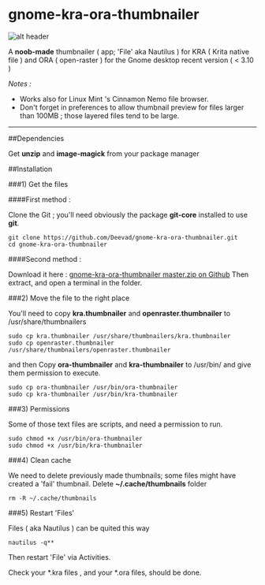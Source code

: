 gnome-kra-ora-thumbnailer
=========================

![alt header](http://www.davidrevoy.com/data/images/blog/2013/11/kra-ora_thumbnailer_banner.jpg)


A **noob-made** thumbnailer ( app; 'File' aka Nautilus ) for KRA ( Krita native file ) and ORA ( open-raster ) for the Gnome desktop recent version ( &lt; 3.10 )   

*Notes :*
- Works also for Linux Mint 's Cinnamon Nemo file browser.
- Don't forget in preferences to allow thumbnail preview for files larger than 100MB ; those layered files tend to be large. 

___

##Dependencies

Get **unzip** and **image-magick** from your package manager

##Installation

###1) Get the files

####First method : 

Clone the Git ; you'll need obviously the package **git-core** installed to use **git**. 
```
git clone https://github.com/Deevad/gnome-kra-ora-thumbnailer.git
cd gnome-kra-ora-thumbnailer
```

####Second method :

Download it here :  [ gnome-kra-ora-thumbnailer master.zip on Github](https://github.com/Deevad/gnome-kra-ora-thumbnailer/archive/master.zip)
Then extract, and open a terminal in the folder. 

###2) Move the file to the right place

You'll need to copy **kra.thumbnailer** and **openraster.thumbnailer** to /usr/share/thumbnailers

```
sudo cp kra.thumbnailer /usr/share/thumbnailers/kra.thumbnailer 
sudo cp openraster.thumbnailer /usr/share/thumbnailers/openraster.thumbnailer 
```

and then Copy **ora-thumbnailer** and **kra-thumbnailer** to /usr/bin/ and give them permission to execute. 

```
sudo cp ora-thumbnailer /usr/bin/ora-thumbnailer
sudo cp kra-thumbnailer /usr/bin/kra-thumbnailer
```

###3) Permissions

Some of those text files are scripts, and need a permission to run. 
```
sudo chmod +x /usr/bin/ora-thumbnailer
sudo chmod +x /usr/bin/kra-thumbnailer

```

###4) Clean cache

We need to delete previously made thumbnails; some files might have created a 'fail' thumbnail. Delete **~/.cache/thumbnails** folder 

```
rm -R ~/.cache/thumbnails
```


###5) Restart 'Files'

Files ( aka Nautilus ) can be quited this way 
```
nautilus -q**
```
Then restart 'File' via Activities.

Check your *.kra files , and your *.ora files, should be done.
